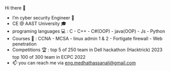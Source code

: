 Hi there 👋
- I’m cyber security Engineer 👾
- CE @ AAST University 🎓
- programing languages 💻 : C - C++ - C#(OOP) - java(OOP) - Js - Python 
- Courses 📖 :  CCNA - MCSA - linux admin 1 & 2 - Fortigate firewall - Web penetration
- Competitions 🏆 : 
     top 5 of 250 team in Dell hackathon (Hacktrick) 2023
     top 100 of 300 team in ECPC 2022 
- 📫 you can reach me  via eng.medhathassanali@gmail.com

